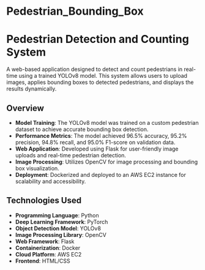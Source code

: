 # Pedestrian_Bounding_Box


# Pedestrian Detection and Counting System
A web-based application designed to detect and count pedestrians in real-time using a trained YOLOv8 model. This system allows users to upload images, applies bounding boxes to detected pedestrians, and displays the results dynamically.

## Overview
- **Model Training**: The YOLOv8 model was trained on a custom pedestrian dataset to achieve accurate bounding box detection.
- **Performance Metrics**: The model achieved 96.5% accuracy, 95.2% precision, 94.8% recall, and 95.0% F1-score on validation data.
- **Web Application**: Developed using Flask for user-friendly image uploads and real-time pedestrian detection.
- **Image Processing**: Utilizes OpenCV for image processing and bounding box visualization.
- **Deployment**: Dockerized and deployed to an AWS EC2 instance for scalability and accessibility.

## Technologies Used
- **Programming Language**: Python
- **Deep Learning Framework**: PyTorch
- **Object Detection Model**: YOLOv8
- **Image Processing Library**: OpenCV
- **Web Framework**: Flask
- **Containerization**: Docker
- **Cloud Platform**: AWS EC2
- **Frontend**: HTML/CSS
